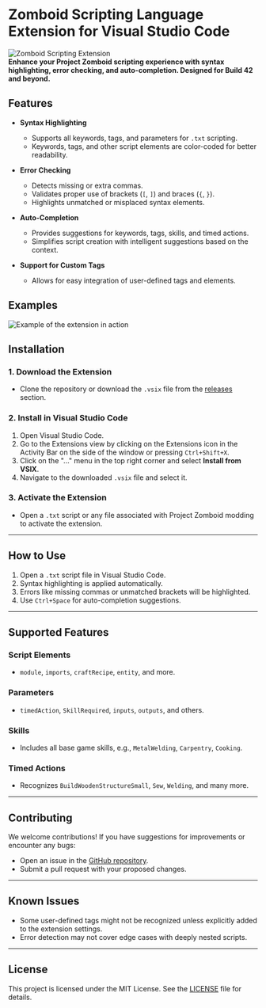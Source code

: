 # Zomboid Scripting Language Extension for Visual Studio Code

![Zomboid Scripting Extension](https://img.shields.io/badge/Zomboid-Scripting-green)  
**Enhance your Project Zomboid scripting experience with syntax highlighting, error checking, and auto-completion. Designed for Build 42 and beyond.**

## Features

- **Syntax Highlighting**
  - Supports all keywords, tags, and parameters for `.txt` scripting.
  - Keywords, tags, and other script elements are color-coded for better readability.

- **Error Checking**
  - Detects missing or extra commas.
  - Validates proper use of brackets (`[`, `]`) and braces (`{`, `}`).
  - Highlights unmatched or misplaced syntax elements.

- **Auto-Completion**
  - Provides suggestions for keywords, tags, skills, and timed actions.
  - Simplifies script creation with intelligent suggestions based on the context.

- **Support for Custom Tags**
  - Allows for easy integration of user-defined tags and elements.

## Examples
![Example of the extension in action](https://imgur.com/a/J88YbZH)

## Installation

### **1. Download the Extension**
- Clone the repository or download the `.vsix` file from the [releases](https://github.com/KuroNeko87/zomboid-scripting/releases) section.

### **2. Install in Visual Studio Code**
1. Open Visual Studio Code.
2. Go to the Extensions view by clicking on the Extensions icon in the Activity Bar on the side of the window or pressing `Ctrl+Shift+X`.
3. Click on the "..." menu in the top right corner and select **Install from VSIX**.
4. Navigate to the downloaded `.vsix` file and select it.

### **3. Activate the Extension**
- Open a `.txt` script or any file associated with Project Zomboid modding to activate the extension.

---

## How to Use

1. Open a `.txt` script file in Visual Studio Code.
2. Syntax highlighting is applied automatically.
3. Errors like missing commas or unmatched brackets will be highlighted.
4. Use `Ctrl+Space` for auto-completion suggestions.

---

## Supported Features

### **Script Elements**
- `module`, `imports`, `craftRecipe`, `entity`, and more.

### **Parameters**
- `timedAction`, `SkillRequired`, `inputs`, `outputs`, and others.

### **Skills**
- Includes all base game skills, e.g., `MetalWelding`, `Carpentry`, `Cooking`.

### **Timed Actions**
- Recognizes `BuildWoodenStructureSmall`, `Sew`, `Welding`, and many more.

---

## Contributing

We welcome contributions! If you have suggestions for improvements or encounter any bugs:
- Open an issue in the [GitHub repository](https://github.com/KuroNeko87/zomboid-scripting/issues).
- Submit a pull request with your proposed changes.

---

## Known Issues

- Some user-defined tags might not be recognized unless explicitly added to the extension settings.
- Error detection may not cover edge cases with deeply nested scripts.

---

## License

This project is licensed under the MIT License. See the [LICENSE](LICENSE) file for details.
